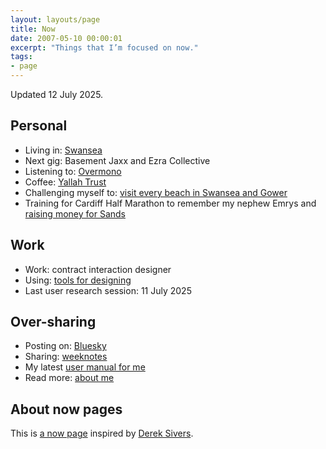 ```yaml
---
layout: layouts/page
title: Now
date: 2007-05-10 00:00:01
excerpt: "Things that I’m focused on now."
tags:
- page
---
```


Updated 12 July 2025.

## Personal

- Living in: [Swansea](/blog/things-to-do-in-swansea/)
- Next gig: Basement Jaxx and Ezra Collective
- Listening to: [Overmono](https://overmono.com/)
- Coffee: [Yallah Trust](https://yallahcoffee.co.uk/collections/coffee/products/trust-coffee)
- Challenging myself to: [visit every beach in Swansea and Gower](/blog/visiting-all-the-beaches-in-swansea-and-gower/)
- Training for Cardiff Half Marathon to remember my nephew Emrys and [raising money for Sands](https://cardiffhalf25.enthuse.com/pf/benjy-stanton)

## Work

- Work: contract interaction designer
- Using: [tools for designing](/uses)
- Last user research session: 11 July 2025

## Over-sharing

- Posting on: [Bluesky](https://bsky.app/profile/benjystanton.co.uk)
- Sharing: [weeknotes](/blog/category/weeknotes)
- My latest [user manual for me](/blog/a-user-manual-for-me-version-4/)
- Read more: [about me](/about)

## About now pages

This is [a now page](https://nownownow.com/about) inspired by [Derek Sivers](https://sive.rs/now).
